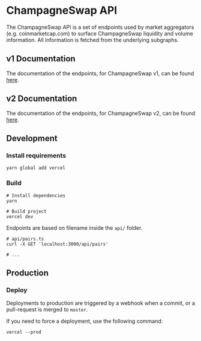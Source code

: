 # ChampagneSwap API

The ChampagneSwap API is a set of endpoints used by market aggregators (e.g. coinmarketcap.com) to surface ChampagneSwap liquidity
and volume information. All information is fetched from the underlying subgraphs.

## v1 Documentation

The documentation of the endpoints, for ChampagneSwap v1, can be found [here](v1-documentation.md).

## v2 Documentation

The documentation of the endpoints, for ChampagneSwap v2, can be found [here](v2-documentation.md).

## Development

### Install requirements

```shell
yarn global add vercel
```

### Build

```shell
# Install dependencies
yarn

# Build project
vercel dev
```

Endpoints are based on filename inside the `api/` folder.

```shell
# api/pairs.ts
curl -X GET 'localhost:3000/api/pairs'

# ...
```

## Production

### Deploy

Deployments to production are triggered by a webhook when a commit, or a pull-request is merged to `master`.

If you need to force a deployment, use the following command:

```shell
vercel --prod
```
